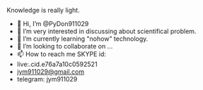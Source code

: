 Knowledge is really light.
- 👋 Hi, I’m @PyDon911029
- 👀 I’m very interested in discussing about scientifical problem.
- 🌱 I’m currently learning "nohow" technology.
- 💞️ I’m looking to collaborate on ...
- 📫 How to reach me SKYPE id:
- live:.cid.e76a7a10c0592521
- jym911029@gmail.com
- telegram: jym911029

<!---
PyDon911029/PyDon911029 is a ✨ special ✨ repository because its `README.md` (this file) appears on your GitHub profile.
You can click the Preview link to take a look at your changes.
--->
